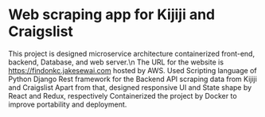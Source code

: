 # Web scraping app for Kijiji and Craigslist
This project is designed microservice architecture containerized front-end, backend, Database, and web server.\n
The URL for the website is https://findonkc.jakesewai.com hosted by AWS.
Used Scripting language of Python Django Rest framework for the Backend API scraping data from Kijiji and Craigslist 
Apart from that, designed responsive UI and State shape by React and Redux, respectively
Containerized the project by Docker to improve portability and deployment.
